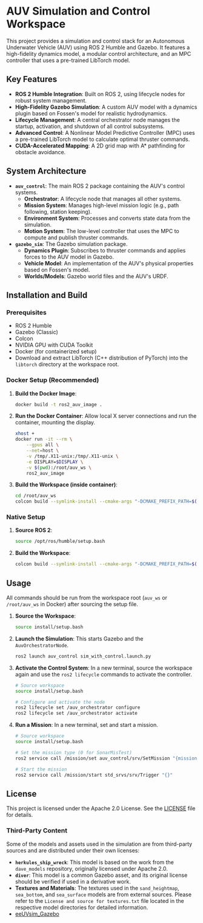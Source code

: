 # AUV Simulation and Control Workspace

This project provides a simulation and control stack for an Autonomous Underwater Vehicle (AUV) using ROS 2 Humble and Gazebo. It features a high-fidelity dynamics model, a modular control architecture, and an MPC controller that uses a pre-trained LibTorch model.

## Key Features

-   **ROS 2 Humble Integration**: Built on ROS 2, using lifecycle nodes for robust system management.
-   **High-Fidelity Gazebo Simulation**: A custom AUV model with a dynamics plugin based on Fossen's model for realistic hydrodynamics.
-   **Lifecycle Management**: A central orchestrator node manages the startup, activation, and shutdown of all control subsystems.
-   **Advanced Control**: A Nonlinear Model Predictive Controller (MPC) uses a pre-trained LibTorch model to calculate optimal thruster commands.
-   **CUDA-Accelerated Mapping**: A 2D grid map with A* pathfinding for obstacle avoidance.

## System Architecture

-   **`auv_control`**: The main ROS 2 package containing the AUV's control systems.
    -   **Orchestrator**: A lifecycle node that manages all other systems.
    -   **Mission System**: Manages high-level mission logic (e.g., path following, station keeping).
    -   **Environment System**: Processes and converts state data from the simulation.
    -   **Motion System**: The low-level controller that uses the MPC to compute and publish thruster commands.
-   **`gazebo_sim`**: The Gazebo simulation package.
    -   **Dynamics Plugin**: Subscribes to thruster commands and applies forces to the AUV model in Gazebo.
    -   **Vehicle Model**: An implementation of the AUV's physical properties based on Fossen's model.
    -   **Worlds/Models**: Gazebo world files and the AUV's URDF.

## Installation and Build

### Prerequisites

-   ROS 2 Humble
-   Gazebo (Classic)
-   Colcon
-   NVIDIA GPU with CUDA Toolkit
-   Docker (for containerized setup)
-   Download and extract LibTorch (C++ distribution of PyTorch) into the `libtorch` directory at the workspace root.

### Docker Setup (Recommended)

1.  **Build the Docker Image**:
    ```sh
    docker build -t ros2_auv_image .
    ```

2.  **Run the Docker Container**:
    Allow local X server connections and run the container, mounting the display.
    ```sh
    xhost +
    docker run -it --rm \
        --gpus all \
        --net=host \
        -v /tmp/.X11-unix:/tmp/.X11-unix \
        -e DISPLAY=$DISPLAY \
        -v $(pwd):/root/auv_ws \
        ros2_auv_image
    ```

3.  **Build the Workspace (inside container)**:
    ```sh
    cd /root/auv_ws
    colcon build --symlink-install --cmake-args "-DCMAKE_PREFIX_PATH=$(pwd)/libtorch"
    ```

### Native Setup

1.  **Source ROS 2**:
    ```sh
    source /opt/ros/humble/setup.bash
    ```
2.  **Build the Workspace**:
    ```sh
    colcon build --symlink-install --cmake-args "-DCMAKE_PREFIX_PATH=$(pwd)/libtorch"
    ```

## Usage

All commands should be run from the workspace root (`auv_ws` or `/root/auv_ws` in Docker) after sourcing the setup file.

1.  **Source the Workspace**:
    ```sh
    source install/setup.bash
    ```

2.  **Launch the Simulation**:
    This starts Gazebo and the `AuvOrchestratorNode`.
    ```sh
    ros2 launch auv_control sim_with_control.launch.py
    ```

3.  **Activate the Control System**:
    In a new terminal, source the workspace again and use the `ros2 lifecycle` commands to activate the controller.
    ```sh
    # Source workspace
    source install/setup.bash

    # Configure and activate the node
    ros2 lifecycle set /auv_orchestrator configure
    ros2 lifecycle set /auv_orchestrator activate
    ```

4.  **Run a Mission**:
    In a new terminal, set and start a mission.
    ```sh
    # Source workspace
    source install/setup.bash

    # Set the mission type (0 for SonarMisTest)
    ros2 service call /mission/set auv_control/srv/SetMission "{mission_type: 0}"

    # Start the mission
    ros2 service call /mission/start std_srvs/srv/Trigger "{}"
    ```

## License

This project is licensed under the Apache 2.0 License. See the [LICENSE](LICENSE) file for details.

### Third-Party Content

Some of the models and assets used in the simulation are from third-party sources and are distributed under their own licenses:

-   **`herkules_ship_wreck`**: This model is based on the work from the `dave_models` repository, originally licensed under Apache 2.0.
-   **`diver`**: This model is a common Gazebo asset, and its original license should be verified if used in a derivative work.
-   **Textures and Materials**: The textures used in the `sand_heightmap`, `sea_bottom`, and `sea_surface` models are from external sources. Please refer to the `License and source for textures.txt` file located in the respective model directories for detailed information.
-   [eeUVsim_Gazebo](https://github.com/Centre-for-Biorobotics/eeUVsim_Gazebo)
